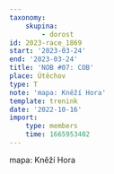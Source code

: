 ```yaml
---
taxonomy:
    skupina:
        - dorost
id: 2023-race_1869
start: '2023-03-24'
end: '2023-03-24'
title: 'NOB #07: COB'
place: Útěchov
type: T
note: 'mapa: Kněží Hora'
template: trenink
date: '2022-10-16'
import:
    type: members
    time: 1665953402
---
```


mapa: Kněží Hora
